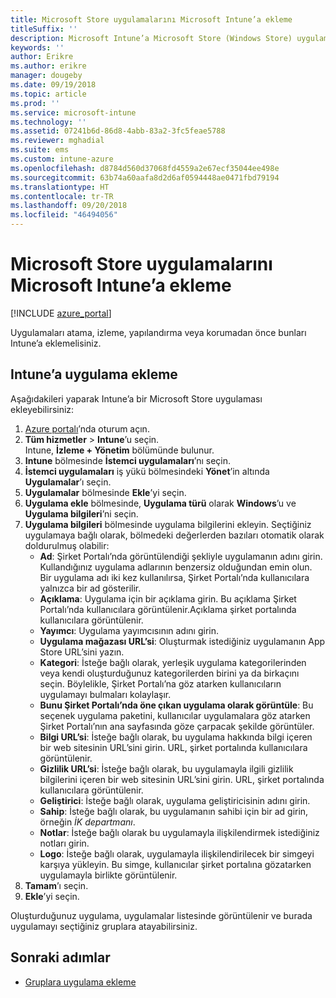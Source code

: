 ```yaml
---
title: Microsoft Store uygulamalarını Microsoft Intune’a ekleme
titleSuffix: ''
description: Microsoft Intune’a Microsoft Store (Windows Store) uygulamalarını ekleme hakkında bilgi edinin.
keywords: ''
author: Erikre
ms.author: erikre
manager: dougeby
ms.date: 09/19/2018
ms.topic: article
ms.prod: ''
ms.service: microsoft-intune
ms.technology: ''
ms.assetid: 07241b6d-86d8-4abb-83a2-3fc5feae5788
ms.reviewer: mghadial
ms.suite: ems
ms.custom: intune-azure
ms.openlocfilehash: d8784d560d37068fd4559a2e67ecf35044ee498e
ms.sourcegitcommit: 63b74a60aafa8d2d6af0594448ae0471fbd79194
ms.translationtype: HT
ms.contentlocale: tr-TR
ms.lasthandoff: 09/20/2018
ms.locfileid: "46494056"
---
```

# <a name="add-microsoft-store-apps-to-microsoft-intune"></a>Microsoft Store uygulamalarını Microsoft Intune’a ekleme

[!INCLUDE [azure_portal](./includes/azure_portal.md)]

Uygulamaları atama, izleme, yapılandırma veya korumadan önce bunları Intune’a eklemelisiniz. 

## <a name="add-an-app-to-intune"></a>Intune’a uygulama ekleme
Aşağıdakileri yaparak Intune’a bir Microsoft Store uygulaması ekleyebilirsiniz:

1. [Azure portalı](https://portal.azure.com)’nda oturum açın.
2. **Tüm hizmetler** > **Intune**’u seçin.  
    Intune, **İzleme + Yönetim** bölümünde bulunur.
3. **Intune** bölmesinde **İstemci uygulamaları**’nı seçin.
4. **İstemci uygulamaları** iş yükü bölmesindeki **Yönet**’in altında **Uygulamalar**’ı seçin.
5. **Uygulamalar** bölmesinde **Ekle**’yi seçin.
6. **Uygulama ekle** bölmesinde, **Uygulama türü** olarak **Windows**’u ve **Uygulama bilgileri**’ni seçin.
7. **Uygulama bilgileri** bölmesinde uygulama bilgilerini ekleyin. Seçtiğiniz uygulamaya bağlı olarak, bölmedeki değerlerden bazıları otomatik olarak doldurulmuş olabilir:
    - **Ad**: Şirket Portalı’nda görüntülendiği şekliyle uygulamanın adını girin. Kullandığınız uygulama adlarının benzersiz olduğundan emin olun. Bir uygulama adı iki kez kullanılırsa, Şirket Portalı’nda kullanıcılara yalnızca bir ad gösterilir.
    - **Açıklama**: Uygulama için bir açıklama girin. Bu açıklama Şirket Portalı’nda kullanıcılara görüntülenir.Açıklama şirket portalında kullanıcılara görüntülenir.
    - **Yayımcı**: Uygulama yayımcısının adını girin.
    - **Uygulama mağazası URL’si**: Oluşturmak istediğiniz uygulamanın App Store URL’sini yazın.
    - **Kategori**: İsteğe bağlı olarak, yerleşik uygulama kategorilerinden veya kendi oluşturduğunuz kategorilerden birini ya da birkaçını seçin. Böylelikle, Şirket Portalı’na göz atarken kullanıcıların uygulamayı bulmaları kolaylaşır.
    - **Bunu Şirket Portalı’nda öne çıkan uygulama olarak görüntüle**: Bu seçenek uygulama paketini, kullanıcılar uygulamalara göz atarken Şirket Portalı’nın ana sayfasında göze çarpacak şekilde görüntüler.
    - **Bilgi URL’si**: İsteğe bağlı olarak, bu uygulama hakkında bilgi içeren bir web sitesinin URL’sini girin. URL, şirket portalında kullanıcılara görüntülenir.
    - **Gizlilik URL’si**: İsteğe bağlı olarak, bu uygulamayla ilgili gizlilik bilgilerini içeren bir web sitesinin URL’sini girin. URL, şirket portalında kullanıcılara görüntülenir.
    - **Geliştirici**: İsteğe bağlı olarak, uygulama geliştiricisinin adını girin.
    - **Sahip**: İsteğe bağlı olarak, bu uygulamanın sahibi için bir ad girin, örneğin *İK departmanı*.
    - **Notlar**: İsteğe bağlı olarak bu uygulamayla ilişkilendirmek istediğiniz notları girin.
    - **Logo**: İsteğe bağlı olarak, uygulamayla ilişkilendirilecek bir simgeyi karşıya yükleyin. Bu simge, kullanıcılar şirket portalına gözatarken uygulamayla birlikte görüntülenir.
8. **Tamam**’ı seçin.
9. **Ekle**’yi seçin.

Oluşturduğunuz uygulama, uygulamalar listesinde görüntülenir ve burada uygulamayı seçtiğiniz gruplara atayabilirsiniz. 

## <a name="next-steps"></a>Sonraki adımlar
- [Gruplara uygulama ekleme](apps-deploy.md)
